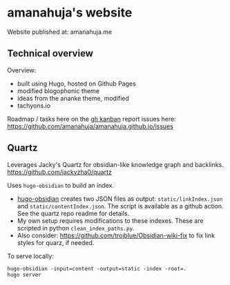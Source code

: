 
# amanahuja's website

Website published at: amanahuja.me

## Technical overview

Overview: 
* built using Hugo, hosted on Github Pages
* modified blogophonic theme
* ideas from the ananke theme, modified
* tachyons.io

Roadmap / tasks here on the [gh kanban](https://github.com/amanahuja/amanahuja.github.io/projects/1)
report issues here: https://github.com/amanahuja/amanahuja.github.io/issues

## Quartz

Leverages Jacky's Quartz for obsidian-like knowledge graph and backlinks. 
https://github.com/jackyzha0/quartz

Uses `hugo-obsidian` to build an index.
* [hugo-obsidian](https://github.com/jackyzha0/hugo-obsidian) creates two JSON files as output: `static/linkIndex.json` and `static/contentIndex.json`. The script is available as a github action. See the quartz repo readme for details. 
* My own setup requires modifications to these indexes. These are scripted in python `clean_index_paths.py`. 
* Also consider: https://github.com/trojblue/Obsidian-wiki-fix to fix link styles for quarz, if needed. 

To serve locally:
```
hugo-obsidian -input=content -output=static -index -root=.
hugo server
```

